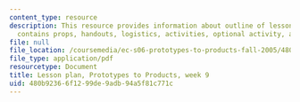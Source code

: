 ```yaml
---
content_type: resource
description: This resource provides information about outline of lesson plan which
  contains props, handouts, logistics, activities, optional activity, and homework.
file: null
file_location: /coursemedia/ec-s06-prototypes-to-products-fall-2005/480b92366f1299de9adb94a5f81c771c_MITEC_S06F05_lp9_2.pdf
file_type: application/pdf
resourcetype: Document
title: Lesson plan, Prototypes to Products, week 9
uid: 480b9236-6f12-99de-9adb-94a5f81c771c
---
```

